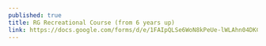 ```yaml
---
published: true
title: RG Recreational Course (from 6 years up)
link: https://docs.google.com/forms/d/e/1FAIpQLSe6WoN8kPeUe-lWLAhn04DKCu964OpCl_Jds8h6r88bRIeT-g/viewform?usp=sf_link
---
```

